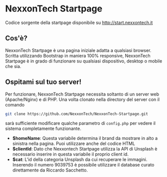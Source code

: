 # NexxonTech Startpage
Codice sorgente della startpage disponibile su http://start.nexxontech.it

## Cos'è?
NexxonTech Startpage è una pagina iniziale adatta a qualsiasi browser.
Scritta utilizzando Bootstrap in maniera 100% responsive, NexxonTech Startpage è in grado di funzionare su qualsiasi dispositivo, desktop o mobile che sia.

## Ospitami sul tuo server!
Per funzionare, NexxonTech Startpage necessita soltanto di un server web (Apache/Nginx) e di PHP.
Una volta clonato nella directory del server con il comando
```sh
git clone https://github.com/NexxonTech/NexxonTech-Startpage.git
```
sarà sufficiente modificare qualche parametro di `config.php` per vedere il sistema completamente funzionante.
- **$homeName**: Questa variabile determina il brand da mostrare in alto a sinistra nella pagina. Puoi utilizzare anche del codice HTML
- **$clientId**: Dato che Nexxontech Startpage utilizza la API di Unsplash è necessario inserire in questa variabile il proprio client id.
- **$cat**: L'id della categoria Unsplash da cui recuperare le immagini. Inserendo il numero 9039753 è possibile utilizzare il database curato direttamente da Riccardo Sacchetto.